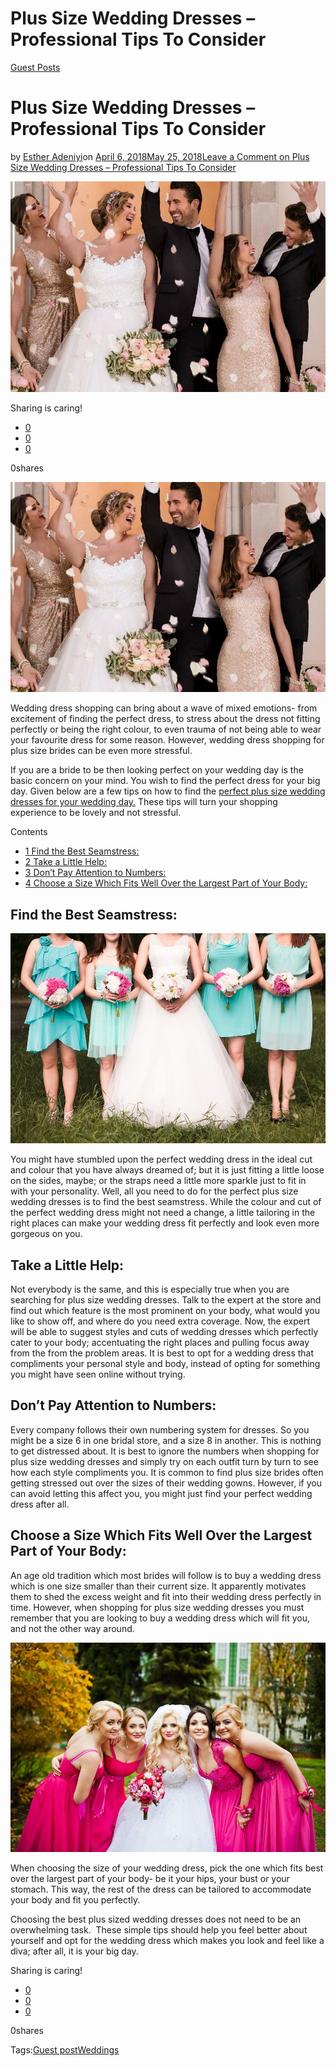 # Plus Size Wedding Dresses – Professional Tips To Consider

[Guest Posts](https://estheradeniyi.com/category/guest-posts/)
# Plus Size Wedding Dresses &#x2013; Professional Tips To Consider

by [Esther Adeniyi](https://estheradeniyi.com/author/esther-adeniyi/)on [April 6, 2018May 25, 2018](https://estheradeniyi.com/plus-size-wedding-dresses/)[Leave a Comment on Plus Size Wedding Dresses &#x2013; Professional Tips To Consider](https://estheradeniyi.com/plus-size-wedding-dresses/#respond)

![](images/PlusSizeWeddingDresses.jpg)

Sharing is caring!

- [0](https://www.facebook.com/sharer/sharer.php?u=https%3A%2F%2Festheradeniyi.com%2Fplus-size-wedding-dresses%2F&amp;t=Plus%20Size%20Wedding%20Dresses%20-%20Professional%20Tips%20To%20Consider)
- [0](https://twitter.com/intent/tweet?text=Plus%20Size%20Wedding%20Dresses%20-%20Professional%20Tips%20To%20Consider&amp;url=https%3A%2F%2Festheradeniyi.com%2Fplus-size-wedding-dresses%2F)
- [0](#)

0shares

[![Plus size wedding dresses](images/PlusSizeWeddingDresses.jpg)](images/PlusSizeWeddingDresses.jpg)

Wedding dress shopping can bring about a wave of mixed emotions- from excitement of finding the perfect dress, to stress about the dress not fitting perfectly or being the right colour, to even trauma of not being able to wear your favourite dress for some reason. However, wedding dress shopping for plus size brides can be even more stressful.

If you are a bride to be then looking perfect on your wedding day is the basic concern on your mind. You wish to find the perfect dress for your big day. Given below are a few tips on how to find the [perfect plus size wedding dresses for your wedding day.](https://www.viviennalorikeet.com.au/product-category/plus-size/) These tips will turn your shopping experience to be lovely and not stressful.

Contents

- [1 Find the Best Seamstress:](#Find_the_Best_Seamstress)
- [2 Take a Little Help:](#Take_a_Little_Help)
- [3 Don&#x2019;t Pay Attention to Numbers:](#Dont_Pay_Attention_to_Numbers)
- [4 Choose a Size Which Fits Well Over the Largest Part of Your Body:](#Choose_a_Size_Which_Fits_Well_Over_the_Largest_Part_of_Your_Body)

## Find the Best Seamstress:

[![Plus size wedding dresses](images/WeddingDress.jpg)](images/WeddingDress.jpg)

You might have stumbled upon the perfect wedding dress in the ideal cut and colour that you have always dreamed of; but it is just fitting a little loose on the sides, maybe; or the straps need a little more sparkle just to fit in with your personality. Well, all you need to do for the perfect plus size wedding dresses is to find the best seamstress. While the colour and cut of the perfect wedding dress might not need a change, a little tailoring in the right places can make your wedding dress fit perfectly and look even more gorgeous on you.

## Take a Little Help:

Not everybody is the same, and this is especially true when you are searching for plus size wedding dresses. Talk to the expert at the store and find out which feature is the most prominent on your body, what would you like to show off, and where do you need extra coverage. Now, the expert will be able to suggest styles and cuts of wedding dresses which perfectly cater to your body; accentuating the right places and pulling focus away from the from the problem areas. It is best to opt for a wedding dress that compliments your personal style and body, instead of opting for something you might have seen online without trying.

## Don&#x2019;t Pay Attention to Numbers:

Every company follows their own numbering system for dresses. So you might be a size 6 in one bridal store, and a size 8 in another. This is nothing to get distressed about. It is best to ignore the numbers when shopping for plus size wedding dresses and simply try on each outfit turn by turn to see how each style compliments you. It is common to find plus size brides often getting stressed out over the sizes of their wedding gowns. However, if you can avoid letting this affect you, you might just find your perfect wedding dress after all.

## Choose a Size Which Fits Well Over the Largest Part of Your Body:

An age old tradition which most brides will follow is to buy a wedding dress which is one size smaller than their current size. It apparently motivates them to shed the excess weight and fit into their wedding dress perfectly in time. However, when shopping for plus size wedding dresses you must remember that you are looking to buy a wedding dress which will fit you, and not the other way around.

[![Plus size wedding dresses](images/WeddingDresses.jpg)](images/WeddingDresses.jpg)

When choosing the size of your wedding dress, pick the one which fits best over the largest part of your body- be it your hips, your bust or your stomach. This way, the rest of the dress can be tailored to accommodate your body and fit you perfectly.

Choosing the best plus sized wedding dresses does not need to be an overwhelming task.&#xA0; These simple tips should help you feel better about yourself and opt for the wedding dress which makes you look and feel like a diva; after all, it is your big day.

Sharing is caring!

- [0](https://www.facebook.com/sharer/sharer.php?u=https%3A%2F%2Festheradeniyi.com%2Fplus-size-wedding-dresses%2F&amp;t=Plus%20Size%20Wedding%20Dresses%20-%20Professional%20Tips%20To%20Consider)
- [0](https://twitter.com/intent/tweet?text=Plus%20Size%20Wedding%20Dresses%20-%20Professional%20Tips%20To%20Consider&amp;url=https%3A%2F%2Festheradeniyi.com%2Fplus-size-wedding-dresses%2F)
- [0](#)

0shares

Tags:[Guest post](https://estheradeniyi.com/tag/guest-post/)[Weddings](https://estheradeniyi.com/tag/weddings/)
